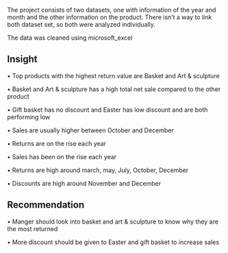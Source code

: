 The project consists of two datasets, one with information of the year and month and the other information on the product. There isn’t a way to link both dataset set, so both were analyzed individually.

The data was cleaned using microsoft_excel


<h2>Insight</h2>


•	Top products with the highest return value are Basket and Art & sculpture


•	Basket and Art & sculpture has a high total net sale compared to the other product


•	Gift basket has no discount and Easter has low discount and are both performing low


•	Sales are usually higher between October and December


•	Returns are on the rise each year


•	Sales has been on the rise each year


•	Returns are high around march, may, July, October, December


•	Discounts are high around November and December



<h2>Recommendation</h2>


•	Manger should look into basket and art & sculpture to know why they are the most returned


•	More discount should be given to Easter and gift basket to increase sales


